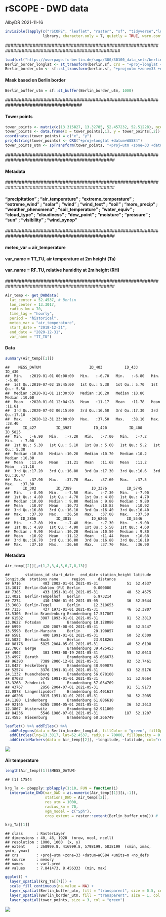 rSCOPE - DWD data
================
AlbyDR
2021-11-16

``` r
invisible(lapply(c("rSCOPE", "leaflet", "raster", "sf", "tidyverse","lubridate" ,"ggplot2", "ggspatial"), 
                 library, character.only = T, quietly = TRUE, warn.conflicts = F))
```
################################################################################################## 

``` r
load(url("https://userpage.fu-berlin.de/soga/300/30100_data_sets/berlin_district.RData")) # berlin border
Berlin_border_longlat <- st_transform(berlin.sf, crs = "+proj=longlat +datum=WGS84")
Berlin_border_utm <- sf::st_transform(berlin.sf, "+proj=utm +zone=33 +datum=WGS84 +units=m +no_defs")
```
#### Mask based on Berlin border
``` r
Berlin_buffer_utm = sf::st_buffer(Berlin_border_utm, 1000)
```

#################################################################################### 
#### Tower points
``` r
tower_points <- matrix(c(13.315827, 13.32785, 52.457232, 52.51228), ncol = 2)
tower_points <- data.frame(x = tower_points[,1], y = tower_points[,2])
coordinates(tower_points) = c("x", "y") 
proj4string(tower_points) <- CRS("+proj=longlat +datum=WGS84")
tower_points_utm <- spTransform(tower_points, "+proj=utm +zone=33 +datum=WGS84 +units=m +no_defs")
```
################################################################################################ 
#### Metadata
################################################################################################ 
#### “precipitation” ; “air\_temperature” ; “extreme\_temperature” ; “extreme\_wind” ; “solar” ; “wind” ; “wind\_test” ; “soil” ; “more\_precip” ; “weather\_phenomena” ; “soil\_temperature” ; “water\_equiv” ; “cloud\_type” ; “cloudiness” ; “dew\_point” ; “moisture” ; “pressure” ; “sun” ; “visibility” ; “wind\_synop”
################################################################################################ 
#### meteo\_var = air\_temperature
#### var\_name = TT\_TU, air temperature at 2m height (Ta) 
#### var\_name = RF\_TU, relative humidity at 2m height (RH)
################################################################################################ 

``` r
Air_temp <- get_DWDdata(
  lat_center = 52.4537, # Berlin
  lon_center = 13.3017, 
  radius_km = 70,
  time_lag = "hourly",
  period = "historical",
  meteo_var = "air_temperature",
  start_date = "2018-12-31",
  end_date = "2020-12-31",
  var_name = "TT_TU")
```

#### Data

``` r
summary(Air_temp[[1]])
```

    ##    MESS_DATUM                      ID_403          ID_433          ID_430     
    ##  Min.   :2019-01-01 00:00:00   Min.   :-6.70   Min.   :-6.80   Min.   :-6.80  
    ##  1st Qu.:2019-07-02 18:45:00   1st Qu.: 5.30   1st Qu.: 5.70   1st Qu.: 5.50  
    ##  Median :2020-01-01 11:30:00   Median :10.20   Median :10.80   Median :10.60  
    ##  Mean   :2020-01-01 12:04:28   Mean   :11.17   Mean   :11.78   Mean   :11.61  
    ##  3rd Qu.:2020-07-02 06:15:00   3rd Qu.:16.50   3rd Qu.:17.30   3rd Qu.:17.10  
    ##  Max.   :2020-12-31 23:00:00   Max.   :37.50   Max.   :38.10   Max.   :38.40  
    ##      ID_427         ID_3987          ID_420          ID_400        ID_5825     
    ##  Min.   :-6.90   Min.   :-7.20   Min.   :-7.00   Min.   :-7.2   Min.   :-7.00  
    ##  1st Qu.: 5.30   1st Qu.: 5.10   1st Qu.: 5.60   1st Qu.: 5.2   1st Qu.: 5.30  
    ##  Median :10.50   Median :10.20   Median :10.70   Median :10.2   Median :10.30  
    ##  Mean   :11.46   Mean   :11.21   Mean   :11.68   Mean   :11.2   Mean   :11.18  
    ##  3rd Qu.:17.20   3rd Qu.:16.80   3rd Qu.:17.30   3rd Qu.:16.6   3rd Qu.:16.47  
    ##  Max.   :37.90   Max.   :37.70   Max.   :37.60   Max.   :37.5   Max.   :37.30  
    ##      ID_303         ID_7389         ID_3376         ID_5745     
    ##  Min.   :-8.90   Min.   :-7.50   Min.   :-7.30   Min.   :-7.90  
    ##  1st Qu.: 4.80   1st Qu.: 4.70   1st Qu.: 4.80   1st Qu.: 4.70  
    ##  Median :10.00   Median : 9.80   Median : 9.80   Median : 9.80  
    ##  Mean   :10.97   Mean   :10.73   Mean   :10.83   Mean   :10.92  
    ##  3rd Qu.:16.80   3rd Qu.:16.10   3rd Qu.:16.40   3rd Qu.:16.40  
    ##  Max.   :37.30   Max.   :36.50   Max.   :37.00   Max.   :37.50  
    ##     ID_2856         ID_3015         ID_6265         ID_5546     
    ##  Min.   :-7.80   Min.   :-7.40   Min.   :-7.30   Min.   :-9.00  
    ##  1st Qu.: 4.80   1st Qu.: 4.90   1st Qu.: 5.50   1st Qu.: 4.60  
    ##  Median : 9.90   Median :10.20   Median :10.50   Median : 9.80  
    ##  Mean   :10.92   Mean   :11.12   Mean   :11.44   Mean   :10.68  
    ##  3rd Qu.:16.70   3rd Qu.:16.80   3rd Qu.:16.80   3rd Qu.:16.18  
    ##  Max.   :37.10   Max.   :36.60   Max.   :37.70   Max.   :36.90

#### Metadata

``` r
Air_temp[[2]][,c(1,2,3,4,5,6,7,8,13)]
```

    ##       stations_id start_date   end_date station_height latitude longitude  stations_name      region      distance
    ## 6716          403 2002-01-01 2021-05-31             51  52.4537   13.3017  Berlin-Dahlem (FU) Berlin      0.000000
    ## 7385          433 1951-01-01 2021-05-31             48  52.4675   13.4021  Berlin-Tempelhof   Berlin      6.973214
    ## 7274          430 1986-01-01 2021-05-05             36  52.5644   13.3088  Berlin-Tegel       Berlin      12.318653
    ## 7135          427 1973-01-01 2021-05-31             46  52.3807   13.5306  Berlin Brandenburg Brandenburg 17.517807
    ## 61582        3987 1893-01-01 2021-05-31             81  52.3813   13.0622  Potsdam            Brandenburg 18.128080
    ## 6999          420 2007-08-01 2021-05-31             60  52.5447   13.5598  Berlin-Marzahn     Berlin      20.190057
    ## 6581          400 1991-01-01 2021-05-31             60  52.6309   13.5022  Berlin-Buch        Berlin      23.918265
    ## 88176        5825 2004-05-01 2021-05-31             40  52.6198   12.7867  Berge              Brandenburg 39.425453
    ## 4902          303 1993-08-19 2021-05-31             55  52.0613   13.4997  Baruth             Brandenburg 45.666673
    ## 96393        7389 2006-12-01 2021-05-31             82  52.7461   13.8427  Heckelberg         Brandenburg 48.909075
    ## 52574        3376 1991-01-01 2021-05-31             63  52.5176   14.1232  Muencheberg        Brandenburg 56.078100
    ## 87083        5745 1981-01-01 2021-05-31             51  52.9664   13.3268  Zehdenick          Brandenburg 57.034709
    ## 43767        2856 2004-07-01 2021-05-31             91  51.9173   13.0878  Langenlipsdorf     Brandenburg 61.401637
    ## 46206        3015 1951-01-01 2021-05-31             98  52.2085   14.1180  Lindenberg         Brandenburg 61.806610
    ## 92145        6265 2004-05-01 2021-05-31             36  52.3613   12.3867  Wusterwitz         Brandenburg 62.911860
    ## 84236        5546 1986-07-01 2021-05-31            187  52.1207   12.4585  Wiesenburg         Brandenburg 68.266749

``` r
leaflet() %>% addTiles() %>%
  addPolygons(data = Berlin_border_longlat, fillColor = "green", fillOpacity = 0.2, color = "black", weight = 1) %>%
  addCircles(lng=13.3017, lat=52.4537, radius = 70000, fillOpacity = 0.2, color = "black", weight = 1) %>%
  addCircleMarkers(data = Air_temp[[2]], ~longitude, ~latitude, col="red", popup=~stations_name)
```

![](DWDdata_files/figure-gfm/unnamed-chunk-8-1.png)<!-- -->

#### Air temperature

``` r
length(Air_temp[[1]]$MESS_DATUM)
```

    ## [1] 17544

``` r
krg_Ta <- pbapply::pblapply(1:10, FUN = function(i) 
  interpolate_DWD(var_DWD = as.numeric(Air_temp[[1]][i,-1]),
                  stations_DWD = Air_temp[[2]],
                  res_utm = 1000,
                  radius_km = 70,
                  vgm_model = c("Sph"),
                  crop_extent = raster::extent(Berlin_buffer_utm))) # 
```

``` r
krg_Ta[[1]]
```

    ## class      : RasterLayer 
    ## dimensions : 40, 48, 1920  (nrow, ncol, ncell)
    ## resolution : 1000, 1000  (x, y)
    ## extent     : 368999.8, 416999.8, 5798199, 5838199  (xmin, xmax, ymin, ymax)
    ## crs        : +proj=utm +zone=33 +datum=WGS84 +units=m +no_defs 
    ## source     : memory
    ## names      : var1.pred 
    ## values     : 7.841473, 8.456333  (min, max)

``` r
ggplot() +
  layer_spatial(krg_Ta[[7]]) + 
  scale_fill_continuous(na.value = NA) + 
  layer_spatial(Berlin_buffer_utm, fill = "transparent", size = 0.5, col = "white") + 
  layer_spatial(Berlin_border_utm, fill = "transparent", size = 1, col = "black") + 
  layer_spatial(tower_points, size = 3, col = "green")
```

![](DWDdata_files/figure-gfm/unnamed-chunk-12-1.png)<!-- -->
